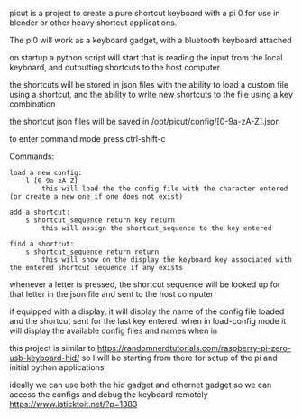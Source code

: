 picut is a project to create a pure shortcut keyboard with a pi 0 for use in blender or other heavy shortcut applications.

The pi0 will work as a keyboard gadget, with a bluetooth keyboard attached

on startup a python script will start that is reading the input from the local keyboard, and outputting shortcuts to the host computer

the shortcuts will be stored in json files with the ability to load a custom file using a shortcut, and the ability to write new shortcuts to the file using a key combination

the shortcut json files will be saved in /opt/picut/config/[0-9a-zA-Z].json

to enter command mode press ctrl-shift-c

Commands:

    load a new config:
        l [0-9a-zA-Z]
            this will load the the config file with the character entered (or create a new one if one does not exist)

    add a shortcut:
        s shortcut_sequence return key return
            this will assign the shortcut_sequence to the key entered

    find a shortcut:
        s shortcut_sequence return return
            this will show on the display the keyboard key associated with the entered shortcut sequence if any exists




whenever a letter is pressed, the shortcut sequence will be looked up for that letter in the json file and sent to the host computer

if equipped with a display, it will display the name of the config file loaded and the shortcut sent for the last key entered.
when in load-config mode it will display the available config files and names
when in 

this project is similar to https://randomnerdtutorials.com/raspberry-pi-zero-usb-keyboard-hid/ so I will be starting from there for setup of the pi and initial python applications

ideally we can use both the hid gadget and ethernet gadget so we can access the configs and debug the keyboard remotely
https://www.isticktoit.net/?p=1383

